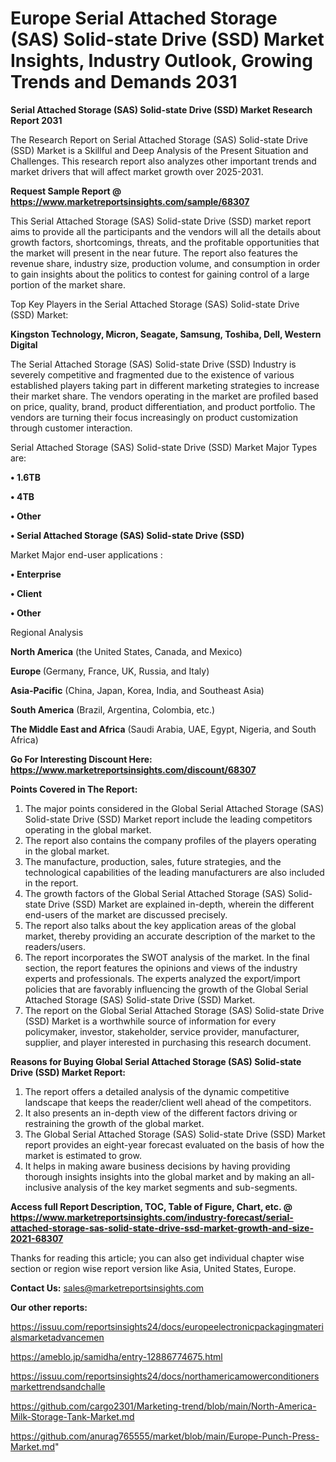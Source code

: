 # Europe Serial Attached Storage (SAS) Solid-state Drive (SSD) Market Insights, Industry Outlook, Growing Trends and Demands 2031

<strong>Serial Attached Storage (SAS) Solid-state Drive (SSD) Market Research Report 2031</strong>

The Research Report on Serial Attached Storage (SAS) Solid-state Drive (SSD) Market is a Skillful and Deep Analysis of the Present Situation and Challenges. This research report also analyzes other important trends and market drivers that will affect market growth over 2025-2031.

<strong>Request Sample Report @ <a href=https://www.marketreportsinsights.com/sample/68307>https://www.marketreportsinsights.com/sample/68307</a></strong>

This Serial Attached Storage (SAS) Solid-state Drive (SSD) market report aims to provide all the participants and the vendors will all the details about growth factors, shortcomings, threats, and the profitable opportunities that the market will present in the near future. The report also features the revenue share, industry size, production volume, and consumption in order to gain insights about the politics to contest for gaining control of a large portion of the market share.

Top Key Players in the Serial Attached Storage (SAS) Solid-state Drive (SSD) Market:

<strong>Kingston Technology, Micron, Seagate, Samsung, Toshiba, Dell, Western Digital</strong>

The Serial Attached Storage (SAS) Solid-state Drive (SSD) Industry is severely competitive and fragmented due to the existence of various established players taking part in different marketing strategies to increase their market share. The vendors operating in the market are profiled based on price, quality, brand, product differentiation, and product portfolio. The vendors are turning their focus increasingly on product customization through customer interaction.

Serial Attached Storage (SAS) Solid-state Drive (SSD) Market Major Types are:

<strong>• 1.6TB

• 4TB

• Other

• Serial Attached Storage (SAS) Solid-state Drive (SSD)</strong>

Market Major end-user applications :

<strong>• Enterprise

• Client

• Other</strong>

Regional Analysis

</u><strong><b>North America</b></strong> (the United States, Canada, and Mexico)

<strong><b>Europe </b></strong>(Germany, France, UK, Russia, and Italy)

<strong><b>Asia-Pacific</b></strong> (China, Japan, Korea, India, and Southeast Asia)

<strong><b>South America</b></strong> (Brazil, Argentina, Colombia, etc.)

<strong><b>The Middle East and Africa</b></strong> (Saudi Arabia, UAE, Egypt, Nigeria, and South Africa)

<strong>Go For Interesting Discount Here: <a href=https://www.marketreportsinsights.com/discount/68307>https://www.marketreportsinsights.com/discount/68307</a></strong>

<strong>Points Covered in The Report:</strong>
<ol>
  <li>The major points considered in the Global Serial Attached Storage (SAS) Solid-state Drive (SSD) Market report include the leading competitors operating in the global market.</li>
  <li>The report also contains the company profiles of the players operating in the global market.</li>
  <li>The manufacture, production, sales, future strategies, and the technological capabilities of the leading manufacturers are also included in the report.</li>
  <li>The growth factors of the Global Serial Attached Storage (SAS) Solid-state Drive (SSD) Market are explained in-depth, wherein the different end-users of the market are discussed precisely.</li>
  <li>The report also talks about the key application areas of the global market, thereby providing an accurate description of the market to the readers/users.</li>
  <li>The report incorporates the SWOT analysis of the market. In the final section, the report features the opinions and views of the industry experts and professionals. The experts analyzed the export/import policies that are favorably influencing the growth of the Global Serial Attached Storage (SAS) Solid-state Drive (SSD) Market.</li>
  <li>The report on the Global Serial Attached Storage (SAS) Solid-state Drive (SSD) Market is a worthwhile source of information for every policymaker, investor, stakeholder, service provider, manufacturer, supplier, and player interested in purchasing this research document.</li>
</ol>
<strong>Reasons for Buying Global Serial Attached Storage (SAS) Solid-state Drive (SSD) Market Report:</strong>

<ol>
  <li>The report offers a detailed analysis of the dynamic competitive landscape that keeps the reader/client well ahead of the competitors.</li>
  <li>It also presents an in-depth view of the different factors driving or restraining the growth of the global market.</li>
  <li>The Global Serial Attached Storage (SAS) Solid-state Drive (SSD) Market report provides an eight-year forecast evaluated on the basis of how the market is estimated to grow.</li>
  <li>It helps in making aware business decisions by having providing thorough insights insights into the global market and by making an all-inclusive analysis of the key market segments and sub-segments.</li>
</ol>
<strong>Access full Report Description, TOC, Table of Figure, Chart, etc. @ <a href=https://www.marketreportsinsights.com/industry-forecast/serial-attached-storage-sas-solid-state-drive-ssd-market-growth-and-size-2021-68307>https://www.marketreportsinsights.com/industry-forecast/serial-attached-storage-sas-solid-state-drive-ssd-market-growth-and-size-2021-68307</a></strong>


Thanks for reading this article; you can also get individual chapter wise section or region wise report version like Asia, United States, Europe.

<strong>Contact Us:</strong>
sales@marketreportsinsights.com

<strong>Our other reports:</strong>

<a href=https://issuu.com/reportsinsights24/docs/europeelectronicpackagingmaterialsmarketadvancemen>https://issuu.com/reportsinsights24/docs/europeelectronicpackagingmaterialsmarketadvancemen</a>

<a href=https://ameblo.jp/samidha/entry-12886774675.html>https://ameblo.jp/samidha/entry-12886774675.html</a>

<a href=https://issuu.com/reportsinsights24/docs/northamericamowerconditionersmarkettrendsandchalle>https://issuu.com/reportsinsights24/docs/northamericamowerconditionersmarkettrendsandchalle</a>

<a href=https://github.com/cargo2301/Marketing-trend/blob/main/North-America-Milk-Storage-Tank-Market.md>https://github.com/cargo2301/Marketing-trend/blob/main/North-America-Milk-Storage-Tank-Market.md</a>

<a href=https://github.com/anurag765555/market/blob/main/Europe-Punch-Press-Market.md>https://github.com/anurag765555/market/blob/main/Europe-Punch-Press-Market.md</a>"
